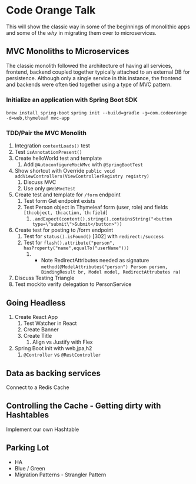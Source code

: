 # Code Orange Talk
This will show the classic way in some of the beginnings of monolithic apps and some of the *why* in migrating them over to microservices.

## MVC Monoliths to Microservices
The classic monolith followed the architecture of having all services, frontend, backend coupled together typically attached to an external DB for persistence. Although only a single service in this instance, the frontend and backends were often tied together using a type of MVC pattern.

### Initialize an application with Spring Boot SDK
`brew install spring-boot`
`spring init --build=gradle -g=com.codeorange -d=web,thymeleaf mvc-app`

### TDD/Pair the MVC Monolith
1. Integration `contextLoads()` test
1. Test `isAnnotationPresent()`
1. Create helloWorld test and template
    1. Add `@AutoconfigureMockMvc` with `@SpringBootTest`
1. Show shortcut with Override `public void addViewControllers(ViewControllerRegistry registry)`
    1. Discuss MVC
    1. Use only `@WebMvcTest`
1. Create test and template for `/form` endpoint
    1. Test form Get endpoint exists
    1. Test Person object in Thymeleaf form (user, role) and fields `[th:object, th:action, th:field]`
        1. `.andExpect(content().string().containsString("<button type=\"submit\">Submit</button>"))`
1. Create test for posting to /form endpoint
    1. Test for `status().isFound()` [302] with `redirect:/success`
    1. Test for `flash().attribute("person", hasProperty("name",equalTo("userName")))`
        1. * Note RedirectAttributes needed as signature `method(@ModelAttributes("person") Person person, BindingResult br, Model model, RedirectAttrubutes ra)`
1. Discuss Testing Triangle
1. Test mockito verify delegation to PersonService

## Going Headless
1. Create React App
    1. Test Watcher in React
    1. Create Banner
    1. Create Title
        1. Align vs Justify with Flex
1. Spring Boot init with web,jpa,h2
    1. `@Controller` vs `@RestController`

## Data as backing services
Connect to a Redis Cache

## Controlling the Cache - Getting dirty with Hashtables
Implement our own Hashtable


## Parking Lot
* HA
* Blue / Green
* Migration Patterns - Strangler Pattern
